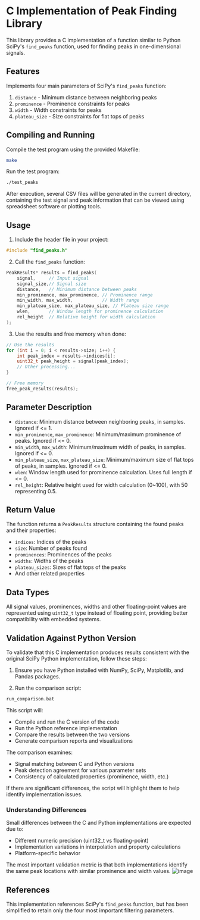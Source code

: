 # C Implementation of Peak Finding Library

This library provides a C implementation of a function similar to Python SciPy's `find_peaks` function, used for finding peaks in one-dimensional signals.

## Features

Implements four main parameters of SciPy's `find_peaks` function:

1. `distance` - Minimum distance between neighboring peaks
2. `prominence` - Prominence constraints for peaks
3. `width` - Width constraints for peaks
4. `plateau_size` - Size constraints for flat tops of peaks

## Compiling and Running

Compile the test program using the provided Makefile:

```bash
make
```

Run the test program:

```bash
./test_peaks
```

After execution, several CSV files will be generated in the current directory, containing the test signal and peak information that can be viewed using spreadsheet software or plotting tools.

## Usage

1. Include the header file in your project:

```c
#include "find_peaks.h"
```

2. Call the `find_peaks` function:

```c
PeakResults* results = find_peaks(
    signal,     // Input signal
    signal_size,// Signal size
    distance,   // Minimum distance between peaks
    min_prominence, max_prominence, // Prominence range
    min_width, max_width,           // Width range
    min_plateau_size, max_plateau_size, // Plateau size range
    wlen,       // Window length for prominence calculation
    rel_height  // Relative height for width calculation
);
```

3. Use the results and free memory when done:

```c
// Use the results
for (int i = 0; i < results->size; i++) {
    int peak_index = results->indices[i];
    uint32_t peak_height = signal[peak_index];
    // Other processing...
}

// Free memory
free_peak_results(results);
```

## Parameter Description

- `distance`: Minimum distance between neighboring peaks, in samples. Ignored if <= 1.
- `min_prominence`, `max_prominence`: Minimum/maximum prominence of peaks. Ignored if <= 0.
- `min_width`, `max_width`: Minimum/maximum width of peaks, in samples. Ignored if <= 0.
- `min_plateau_size`, `max_plateau_size`: Minimum/maximum size of flat tops of peaks, in samples. Ignored if <= 0.
- `wlen`: Window length used for prominence calculation. Uses full length if <= 0.
- `rel_height`: Relative height used for width calculation (0~100), with 50 representing 0.5.

## Return Value

The function returns a `PeakResults` structure containing the found peaks and their properties:

- `indices`: Indices of the peaks
- `size`: Number of peaks found
- `prominences`: Prominences of the peaks
- `widths`: Widths of the peaks
- `plateau_sizes`: Sizes of flat tops of the peaks
- And other related properties

## Data Types

All signal values, prominences, widths and other floating-point values are represented using `uint32_t` type instead of floating point, providing better compatibility with embedded systems.

## Validation Against Python Version

To validate that this C implementation produces results consistent with the original SciPy Python implementation, follow these steps:

1. Ensure you have Python installed with NumPy, SciPy, Matplotlib, and Pandas packages.

2. Run the comparison script:

```bash
run_comparison.bat
```

This script will:
- Compile and run the C version of the code
- Run the Python reference implementation
- Compare the results between the two versions
- Generate comparison reports and visualizations

The comparison examines:
- Signal matching between C and Python versions
- Peak detection agreement for various parameter sets
- Consistency of calculated properties (prominence, width, etc.)

If there are significant differences, the script will highlight them to help identify implementation issues.

### Understanding Differences

Small differences between the C and Python implementations are expected due to:
- Different numeric precision (uint32_t vs floating-point)
- Implementation variations in interpolation and property calculations
- Platform-specific behavior

The most important validation metric is that both implementations identify the same peak locations with similar prominence and width values.
![image](https://github.com/user-attachments/assets/25b71f07-bedb-47bc-9898-a0fba10b4fb7)


## References

This implementation references SciPy's `find_peaks` function, but has been simplified to retain only the four most important filtering parameters. 

